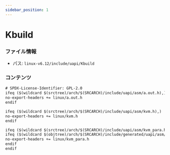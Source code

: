 ```yaml
---
sidebar_position: 1
---
```

# Kbuild

### ファイル情報

- パス: `linux-v6.12/include/uapi/Kbuild`

### コンテンツ

```txt
# SPDX-License-Identifier: GPL-2.0
ifeq ($(wildcard $(srctree)/arch/$(SRCARCH)/include/uapi/asm/a.out.h),)
no-export-headers += linux/a.out.h
endif

ifeq ($(wildcard $(srctree)/arch/$(SRCARCH)/include/uapi/asm/kvm.h),)
no-export-headers += linux/kvm.h
endif

ifeq ($(wildcard $(srctree)/arch/$(SRCARCH)/include/uapi/asm/kvm_para.h),)
ifeq ($(wildcard $(objtree)/arch/$(SRCARCH)/include/generated/uapi/asm/kvm_para.h),)
no-export-headers += linux/kvm_para.h
endif
endif

```
